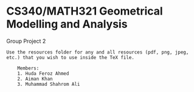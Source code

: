 # CS340/MATH321 Geometrical Modelling and Analysis
Group Project 2
	
	Use the resources folder for any and all resources (pdf, png, jpeg, etc.) that you wish to use inside the TeX file.

		Members: 
		1. Huda Feroz Ahmed
		2. Aiman Khan
		3. Muhammad Shahrom Ali
		


